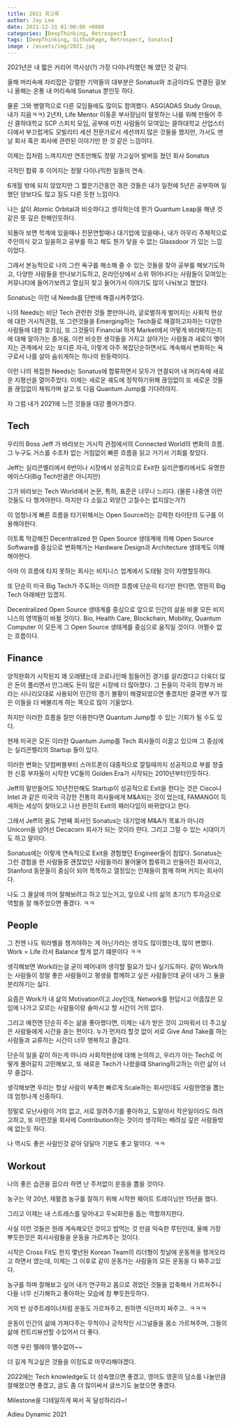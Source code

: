 ```yaml
---
title: 2021 회고록
author: Jay Lee
date: 2021-12-31 01:00:00 +0800
categories: [DeepThinking, Retrospect]
tags: [DeepThinking, GithubPage, Retrospect, Sonatus]
image : /assets/img/2021.jpg
---
```


2021년은 내 짧은 커리어 역사상(?) 가장 다이나믹했던 해 였던 것 같다.

올해 머리속에 자리잡은 강렬한 기억들의 대부분은 Sonatus와 조금이라도 연결된 걸보니 올해는 온통 내 머리속에 Sonatus 뿐인듯 하다.

물론 그와 병렬적으로 다른 모임들에도 많이도 참여했다. ASG(ADAS Study Group, 내가 지음ㅋㅋ) 2년차, Life Mentor 이동훈 부사장님이 말못하는 나를 위해 만들어 주신 클하대학교 SCP 스피치 모임, 공부에 미친 사람들이 모여있는 클하대학교 산업스터디에서 부끄럽게도 모빌리티 세션 전문가로서 세션까지 많은 것들을 했지만, 가서도 맨날 회사 혹은 회사에 관련된 이야기만 한 것 같은 느낌이다.

이제는 집처럼 느껴지지만 연초만해도 정말 가고싶어 발버둥 쳤던 회사 Sonatus

극적인 합류 후 이어지는 정말 다이나믹한 일들의 연속.

6개월 밖에 되지 않았지만 그 짧은기간동안 겪은 것들은 내가 일전에 5년은 공부하며 일했던 양보다도 많고 질도 다른 듯한 느낌이다.

나는 삶이 Atomic Orbital과 비슷하다고 생각하는데 뭔가 Quantum Leap을 해낸 것 같은 뜻 깊은 한해인듯하다.

되돌아 보면 학계에 있을때나 전문연할때나 대기업에 있을때나, 내가 아무리 주체적으로 주인의식 갖고 일을하고 공부를 하고 해도 뭔가 닿을 수 없는 Glassdoor 가 있는 느낌이었다.

그래서 본능적으로 나의 그런 욕구를 해소해 줄 수 있는 것들을 찾아 공부를 해보기도하고, 다양한 사람들을 만나보기도하고, 온라인상에서 소위 뛰어나다는 사람들이 모여있는 커뮤니티에 들어가보려고 열심히 찾고 들어가서 이야기도 많이 나눠보고 했었다.

Sonatus는 이런 내 Needs를 단번에 해결시켜주었다.

나의 Needs는 비단 Tech 관련한 것들 뿐만아니라,  글로벌하게 벌어지는 사회적 현상에 대한 거시적관점, 또 그런것들을 Emerging하는 Tech들로 해결하고자하는 다양한 사람들에 대한 호기심, 또 그것들이 Financial 하게 Market에서 어떻게 바라봐지는지에 대해 알아가는 즐거움, 이런 비슷한 생각들을 가지고 살아가는 사람들과 새로이 맺어지는 관계에서 오는 또다른 자극, 이렇게 아주 복잡단순하면서도 계속해서 변화하는 욕구로서 나를 살아 숨쉬게하는 하나의 원동력이다.

이런 나의 복잡한 Needs는 Sonatus에 합류하면서 모두가 연결되어 내 머리속에 새로운 지평선을 열어주었다. 이제는 새로운 궤도에 정착하기위해 끊임없이 또 새로운 것들을 끊임없이 채워가며 살고 또 다음 Quantum Jump를 기다려야지.

자 그럼 내가 2021에 느낀 것들을 대강 풀어가겠다.

## Tech

우리의 Boss Jeff 가 바라보는 거시적 관점에서의 Connected World의 변화의 흐름. 그 누구도 거스를 수조차 없는 거침없이 빠른 흐름을 읽고 거기서 기회를 찾았다.

Jeff는 실리콘벨리에서 6번이나 시장에서 성공적으로 Exit한 실리콘벨리에서도 유명한 에이스다(Big Tech만큼은 아니지만)

그가 바라보는 Tech World에서 논문, 특허, 표준은 너무나 느리다. (물론 나중엔 이런것들도 다 챙겨야한다. 하지만 다 소잃고 외양간 고칠수는 없지않는가?)

이 엄청나게 빠른 흐름을 타기위해서는 Open Source라는 강력한 타이탄의 도구를 이용해야한다.

이토록 막강해진 Decentralized 한 Open Source 생태계에 의해 Open Source Software를 중심으로 변화해가는 Hardware Design과 Architecture 생태계도 이해해야한다.

아마 이 흐름에 타지 못하는 회사는 비지니스 업계에서 도태될 것이 자명할듯하다.

또 단순히 미국 Big Tech가 주도하는 이러한 흐름에 단순히 타기만 한다면, 영원히 Big Tech 아래에만 있겠지.

Decentralized Open Source 생태계를 중심으로 앞으로 인간의 삶을 바꿀 모든 비지니스의 영역들이 바뀔 것이다. Bio, Health Care, Blockchain, Mobility, Quantum Computer 이 모든게 그 Open Source 생태계를 중심으로 움직일 것이다. 어쩔수 없는 흐름이다.

## Finance

양적완화가 시작된지 꽤 오래됐는데 코로나인해 힘들어진 경기를 살리겠다고 더욱더 많은 돈이 풀리면서 안그래도 돈이 많은 시장에 더 많아졌다. 그 돈들이 각국의 정부가 바라는 시나리오대로 사용되어 민간의 경기 불황이 해결되었으면 좋겠지만 결국엔 부가 많은 이들을 더 배불리게 하는 쪽으로 많이 기울었다.

하지만 이러한 흐름을 잘만 이용한다면 Quantum Jump할 수 있는 기회가 될 수도 있다.

현재 미국은 모든 이러한 Quantum Jump를 Tech 회사들이 이끌고 있으며 그 중심에는 실리콘벨리의 Startup 들이 있다.

이러한 변화는 닷컴버블부터 스마트폰이 대중적으로 깔릴때까지 성공적으로 부를 창출한 신흥 부자들이 시작한 VC들의 Golden Era가 시작되는 2010년부터인듯하다.

Jeff의 말만들어도 10년전만해도 Startup이 성공적으로 Exit을 한다는 것은 Cisco나 Intel 과 같은 미국의 극강한 전통의 회사들에게 M&A되는 것이 었는데, FAMANG이 득세하는 세상이 찾아오고 나선 완전히 Exit의 패러다임이 바뀌었다고 한다.

그래서 Jeff의 꿈도 7번째 회사인 Sonatus는 대기업에 M&A가 목표가 아니라 Unicorn을 넘어선 Decacorn 회사가 되는 것이라 한다. 그리고 그럴 수 있는 시대이기도 하고 말이다.

Sonatus에는 이렇게 연속적으로 Exit을 경험했던 Engineer들이 참많다.  Sonatus는 그런 경험을 한 사람들중 괜찮았던 사람들끼리 물어물어 합류하고 만들어진 회사이고, Stanford 동문들이 중심이 되어 똑똑하고 열정있는 인재들이 함께 하며 커지는 회사이다.

나도 그 물살에 끼어 잘해보려고 하고 있는거고, 앞으로 나의 삶의 초기(?) 투자금으로 역할을 잘 해주었으면 좋겠다. ㅋㅋ

## People

그 전엔 나도 워라벨을 챙겨야하는 게 아닌가라는 생각도 많이했는데, 많이 변했다. Work = Life 라서 Balance 할게 없기 떄문이다 ㅋㅋ

생각해보면 Work라는걸 굳이 떼어내어 생각할 필요가 있나 싶기도하다. 같이 Work하는 사람들이 정말 좋은 사람들이고 평생을 함께하고 싶은 사람들인데 굳이 내가 그 둘을 분리하기는 싫다.

요즘은 Work가 내 삶의 Motivation이고 Joy인데, Network를 한답시고 어줍잖은 모임에 나가고 모르는 사람들이랑 술마시고 할 시간이 거의 없다.

그리고 예전엔 단순히 주는 삶을 좋아했다면, 이제는 내가 받은 것이 고마워서 더 주고싶은 사람들에게 시간을 쏟는 편이다. 누가 먼저라 할것 없이 서로 Give And Take를 하는 사람들과 교류하는 시간이 너무 행복하고 즐겁다.

단순히 일을 같이 하는게 아니라 사회적현상에 대해 논의하고, 우리가 아는 Tech로 어떻게 풀어갈지 고민해보고, 또 새로운 Tech가 나왔을떄 Sharing하고하는 이런 삶이 너무 즐겁다.

생각해보면 우리는 항상 사람이 부족한 빠르게 Scale하는 회사인데도 사람한명을 뽑는데 엄청나게 신중하다.

정말로 모난사람이 거의 없고, 서로 알려주기를 좋아하고, 도맡아서 작은일이라도 하려고하고, 또 이런것을 회사에 Contribution하는 것이라 생각하는 배려심 깊은 사람들밖에 없는듯 하다.

나 역시도 좋은 사람인것 같아 덩달아 기분도 좋고 말이다. ㅋㅋ

## Workout

나의 좋은 습관을 꼽으라 하면 난 주저없이 운동을 뽑을 것이다.

농구는 약 20년, 재활겸 농구를 잘하기 위해 시작한 웨이트 트레이닝만 15년을 했다.

그리고 이제는 내 스트레스를 덜어내고 두뇌회전을 돕는 역할까지한다.

사실 이런 것들은 원래 계속해오던 것이고 밥먹는 것 만큼 익숙한 루틴인데, 올해 가장 뿌듯한것은 회사사람들을 운동을 가르켜주는 것이다.

시작은 Cross Fit도 한지 몇년된 Korean Team의 리더형이 첫날에 운동복을 챙겨오라고 하면서 였는데, 이제는 그 이후로 같이 운동가는 사람들의 모든 운동을 다 봐주고있다.

농구를 하며 잘해보고 싶어 내가 연구하고 몸으로 겪었던 것들을 압축해서 가르쳐주니 다들 너무 신기해하고 좋아하는 모습에 참 뿌듯한듯하다.

거의 반 상주트레이너처럼 운동도 가르쳐주고, 원하면 식단까지 짜주고.. ㅋㅋㅋ

운동이 인간의 삶에 가져다주는 무척이나 긍적적인 시그널들을 몸소 가르쳐주며, 그들의 삶에 컨트리뷰션할 수있어서 더 좋다.

이젠 우린 뗄래야 뗄수없어~~

더 길게 적고싶은 것들을 이정도로 마무리해야겠다.

2022에는 Tech knowledge도 더 성숙했으면 좋겠고, 영어도 영혼의 담소를 나눌만큼 잘해졌으면 좋겠고, 글도 좀 더 많이써서 글쓰기도 늘었으면 좋겠다.

Milestone을 디테일하게 짜서 꼭 달성하리라~!

Adieu Dynamic 2021